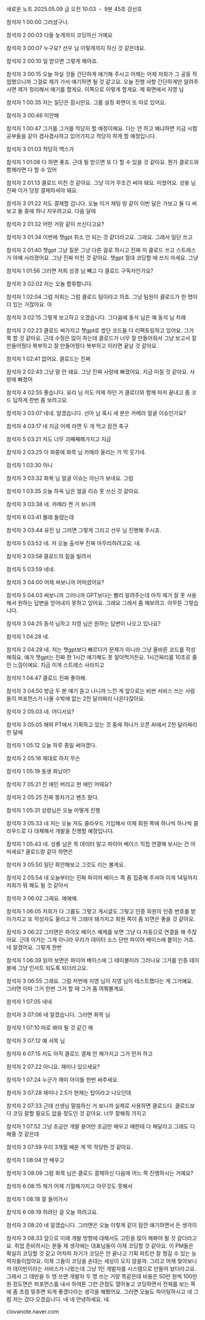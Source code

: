 ﻿새로운 노트
2025.05.09 금 오전 10:03 ・ 9분 45초
강선호


참석자 1 00:00
그러셨구나.

참석자 2 00:03
다들 늦게까지 코딩하신 거예요

참석자 3 00:07
누구요? 선우 님 이렇게까지 하신 것 같은데요.

참석자 2 00:10
일 받으면 그렇게 해야죠.

참석자 3 00:15
오늘 하실 것들 간단하게 얘기해 주시고 어제는 어제 저희가 그 공동 작업했으니까 그걸로 제가 가서 얘기하면 될 것 같고요.
오늘 진행 사항 간단하게만 알려주시면 제가 정리해서 얘기를 할게요.
이쪽으로 이렇게 할게요. 제 화면에서 지영 님

참석자 1 00:35
저는 일단은 잠시만요. 그룹 설정 화면이 또 따로 있어요.

참석자 3 00:46
미안해

참석자 1 00:47
그거를 그거를 적당히 할 예정이에요. 다는 안 하고 왜냐하면 지금 시험 공부들을 같이 겸사겸사하고 있어가지고 적당히 하게 할 예정입니다.

참석자 3 01:03
적당히 맥스가

참석자 1 01:08
다 하면 좋죠. 근데 필 받으면 또 다 할 수 있을 것 같아요.
뭔가 클로드와 함께라면 다 할 수 있어

참석자 2 01:13
클로드 미친 것 같아요. 그냥 이거 무조건 써야 돼요.
미쳤어요. 성용 님 진짜 이거 당장 결제하셔야 돼요.

참석자 3 01:22
저도 결제할 겁니다. 오늘 이거 채팅 랑 같이 이번 달은 가보고 둘 다 써보고 둘 중에 하나 지우려고요.
다음 달에

참석자 2 01:32
어떤 거랑 같이 쓰신다고요?

참석자 3 01:34
이번에 챗gpt 취소 안 되는 것 같더라고요. 그래요.
그래서 일단 쓰고

참석자 2 01:40
챗gpt 그냥 질문 그냥 다른 걸로 하시고 진짜 저 클로드 쓰고 스트레스가 아예 사라졌어요.
그냥 진짜 미친 것 같아요. 챗gpt 절대 코딩할 때 쓰지 마세요.
그냥

참석자 1 01:56
그러면 저희 성경 님 빼고 다 클로드 구독자인가요?

참석자 3 02:02
저는 오늘 합류합니다.

참석자 1 02:04
그럼 저희는 그럼 클로드 팀이라고 하죠. 그냥 팀원이 클로드가 한 명이 더 있는 거잖아요.
아

참석자 3 02:15
그렇게 보고하고 오겠습니다. 그다음에 동석 님은 예 동석 님 차례

참석자 2 02:23
클로드 써가지고 챗gpt로 썼던 코드들 다 리팩토링하고 있어요.
그거 쭉 할 것 같아요. 근데 수정은 많이 하는데 클로드가 너무 잘 만들어줘서 그냥 보고서 잘 만들어줬다 복부하고 잘 만들어줬다 복부하고 이러면 끝날 것 같아요.

참석자 1 02:41
없어요. 클로드는 진짜

참석자 2 02:43
그냥 말 안 돼요. 그냥 진짜 사랑에 빠졌어요. 지금 미칠 것 같아요.
사랑에 빠졌어

참석자 4 02:55
좋습니다. 유리 님 저도 어제 하던 거 클로더와 함께 마저 끝내고 좀 코드 딥하게 한번 좀 보려고요.

참석자 3 03:07
네네. 알겠습니다. 선아 님 혹시 세 분은 카메라 얼굴 이슈인가요?

참석자 4 03:17
네 지금 어제 라면 두 개 먹고 잠깐 축구

참석자 5 03:21
저도 너무 괴째째해가지고 지금

참석자 2 03:25
이 와중에 화목 님 카메라 올리는 거 막 웃기네.

참석자 1 03:30
아니

참석자 3 03:32
화복 님 얼굴 이슈는 아닌가 보네요. 그럼

참석자 1 03:35
오늘 하옥 님은 얼굴 리슈 못 쓰신 것 같아요.

참석자 3 03:38
네. 카메라 켠 거 보니까

참석자 6 03:41
몰래 들렸는데

참석자 3 03:44
유진 님 그러면 그렇게 그리고 선우 님 진행해 주시죠.

참석자 5 03:52
네. 저 오늘 출석부 진짜 마무리하려고요. 네.

참석자 3 03:58
클로드의 힘을 빌려서

참석자 5 03:59
네네.

참석자 3 04:00
어제 써보니까 어떠셨어요?

참석자 5 04:03
써보니까 그러니까 GPT보다는 빨리 알려주는데 아직 제가 잘 못 사용해서 원하는 답변을 얻어내지 못하고 있어요.
그래요 그래서 좀 해보려고. 아무튼 그렇습니다.

참석자 3 04:25
동석 님하고 지영 님은 원하는 답변이 나오고 있나요?

참석자 1 04:28
네.

참석자 2 04:29
네. 저는 챗gpt보다 빠르다가 문제가 아니라 그냥 올바른 코드를 작성해줘요.
얘가 챗gpt는 진짜 한 1시간 얘기해도 못 알아먹거든요.
1시간짜리를 10초로 줄인 느낌이에요. 지금 이게 스트레스 사라지고

참석자 1 04:47
클로드 진짜 좋아해.

참석자 3 04:50
방금 두 분 얘기 듣고 나니까 느낀 게 앞으로는 비싼 서비스 쓰는 사람들이 퍼포먼스가 나올 수밖에 없는 2천 달러짜리 나온다잖아요.

참석자 2 05:03
네. 어디서요?

참석자 3 05:05
해피 PT에서 기획하고 있는 것 중에 하나가 오픈 AI에서 2천 달러짜리 한 달에

참석자 1 05:12
오늘 하루 종일 써야겠다.

참석자 2 05:16
제대로 하지 무슨

참석자 1 05:19
동생 화났어?

참석자 7 05:21
전 애인 버리고 현 애인 어때요?

참석자 2 05:25
진짜 똥차가고 벤츠 왔다.

참석자 1 05:31
성령님은 오늘 어떻게 진행

참석자 3 05:33
네 저는 오늘 저도 클라우드 가입해서 이제 회원 쪽에 하나씩 하나씩 클라우드로 다 대체해서 개발을 진행할 예정입니다.

참석자 1 05:43
네. 성룡 님은 목 데이터 말고 파이어 베이스 직접 연결해 보시는 건 어떠세요?
클로드랑 같이 하면은

참석자 3 05:50
일단 회안해보고 그것도 리는 볼게요.

참석자 2 05:54
네 오늘부터는 진짜 파이어 베이스 쪽 좀 집중해 주셔야 이게 14일까지 저희가 뭐 해도 될 것 같아서

참석자 3 06:02
그래요. 예예예.

참석자 1 06:05
저희가 다 그룹도 그렇고 게시글도 그렇고 인증 회원의 인증 번호를 받아가지고 또 작성자도 올리고 막 그래야 돼가지고 회원 쪽이 좀 되면은 좋을 것 같아요.

참석자 3 06:22
그러면은 파이오 베이스 예제를 보면 그냥 다 자동으로 연결을 해 주잖아요.
근데 이거는 그게 아니라 우리가 데이터 소스 단만 파이어 베이스에 붙이는 거죠.
네 알겠어요. 그렇게 한번

참석자 1 06:39
읽어 보면은 파이어 베이스에 그 테이블이라 그러나요 그거를 인증 테이블에 그냥 인서트 되도록 되더라고요.

참석자 3 06:55
그래요. 그럼 저번에 지영 님이 지영 님이 테스트했다는 게 그거예요.
그러면 이따 그거 한번 그거 할 때 그거 좀 여쭤볼게요.

참석자 1 07:05
네네

참석자 3 07:06
네 알겠습니다. 그러면 화목 님

참석자 1 07:10
따로 봐야 될 것 같긴 해

참석자 3 07:12
예 서목 님

참석자 6 07:15
저도 아직 클로드 결제 안 해가지고 그거 먼저 하고

참석자 2 07:22
아니요. 재미나 있으세요?

참석자 1 07:24
누군가 재미 아이들 한번 써주세요.

참석자 3 07:28
재미나 2.5가 현재는 탑이라고 나오던데

참석자 2 07:33
근데 선생님 말씀하신 거 보니까 실제로 사용하면 클로드다.
클로드보다 코딩 잘할 필요도 없을 정도인 것 같아요.
너무 잘해줘 가지고

참석자 1 07:52
그냥 조금만 개발 용어만 조금만 배우고 얘한테 다 해달라고 그래도 다 해줄 것 같은데

참석자 3 07:59
우리 3개월 배운 게 딱 적당한 것 같아요.

참석자 1 08:04
안 배우고

참석자 3 08:09
그럼 화목 님은 클로드 결제하신 다음에 어느 쪽 진행하시는 거예요?

참석자 6 08:15
제가 어제 기절해가지고 아무것도 못해서

참석자 1 08:18
잘 들어가시

참석자 6 08:19
하려던 걸 오늘 하려고요.

참석자 3 08:20
네 알겠습니다. 그러면은 오늘 이렇게 같이 잠깐 얘기하면서 든 생각이

참석자 3 08:33
앞으로 미래 개발 방향에 대해서도 고민을 많이 해봐야 될 것 같더라고요.
취업 준비하시는 분들 제 생각에는 대표님들이 이제 코딩할 것 같아요.
이 PM들은 확실히 코딩할 것 같고 어차피 자기가 코딩은 안 끝나고 기획 파트만 잘 챙길 수 있는 능력자들이잖아요.
이제 그들이 코딩을 손대는 세상이 오지 않을까. 그리고 어제 찾아보니까 데이빈이라는 서비스가 나왔는데 그냥 1인 개발자를 시스템으로 만들어 놨더라고요.
그래서 그 데빈을 두 명 쓰면 개발자 두 명 쓰는 거랑 똑같은데 비용은 50만 원씩 100만 원 정도면은 퍼포먼스를 내서 하여튼 그런 관점도 열어놓고 코딩하면서 전체를 보는 쪽에 좀 초점 맞추면 되게 좋겠다라는 생각을 해봤어요.
그러면 오늘도 파이팅하시고 네 그럼 저는 갔다 오겠습니다.
네 네 안녕하세요. 네.


clovanote.naver.com